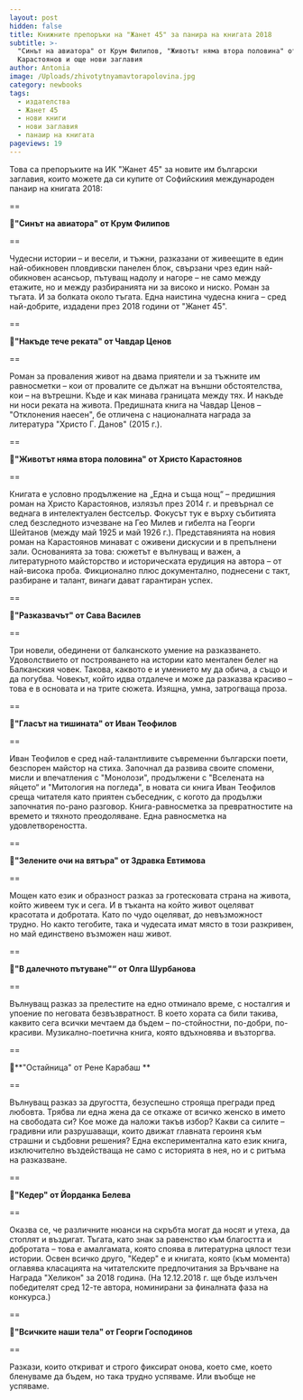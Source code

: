 ```yaml
---
layout: post
hidden: false
title: Книжните препоръки на "Жанет 45" за панира на книгата 2018
subtitle: >-
  "Синът на авиатора" от Крум Филипов, "Животът няма втора половина" от Христо
  Карастоянов и още нови заглавия
author: Antonia
image: /Uploads/zhivotytnyamavtorapolovina.jpg
category: newbooks
tags:
  - издателства
  - Жанет 45
  - нови книги
  - нови заглавия
  - панаир на книгата
pageviews: 19
---
```

Това са препоръките на ИК "Жанет 45" за новите им български заглавия, които можете да си купите от Софийскиия международен панаир на книгата 2018:

\==

📕**"Синът на авиатора" от Крум Филипов**

\==

Чудесни истории – и весели, и тъжни, разказани от живеещите в един най-обикновен пловдивски панелен блок, свързани чрез един най-обикновен асансьор, пътуващ надолу и нагоре – не само между етажите, но и между разбиранията ни за високо и ниско. Роман за тъгата. И за болката около тъгата. Една наистина чудесна книга – сред най-добрите, издадени през 2018 години от "Жанет 45".

\==

📕**"Накъде тече реката" от Чавдар Ценов**

\==

Роман за проваления живот на двама приятели и за тъжните им равносметки – кои от провалите се дължат на външни обстоятелства, кои – на вътрешни. Къде и как минава границата между тях. И накъде ни носи реката на живота. Предишната книга на Чавдар Ценов – "Отклонения наесен", бе отличена с националната награда за литература "Христо Г. Данов" (2015 г.).

\==

📕**"Животът няма втора половина" от Христо Карастоянов**

\==

Книгата е условно продължение на „Една и съща нощ“ – предишния роман на Христо Карастоянов, излязъл през 2014 г. и превърнал се веднага в интелектуален бестселър. Фокусът тук е върху събитията след безследното изчезване на Гео Милев и гибелта на Георги Шейтанов (между май 1925 и май 1926 г.). Представянията на новия роман на Карастоянов минават с оживени дискусии и в препълнени зали. Основанията за това: сюжетът е вълнуващ и важен, а литературното майсторство и историческата ерудиция на автора – от най-висока проба. Фикционално плюс документално, поднесени с такт, разбиране и талант, винаги дават гарантиран успех.

\==

📕**"Разказвачът" от Сава Василев** 

\==

Три новели, обединени от балканското умение на разказването. Удоволствието от построяването на истории като ментален белег на Балканския човек. Такова, каквото е и умението му да обича, а също и да погубва. Човекът, който идва отдалече и може да разказва красиво – това е в основата и на трите сюжета. Изящна, умна, затрогваща проза.

\==

📕**"Гласът на тишината" от Иван Теофилов**

\==

Иван Теофилов е сред най-талантливите съвременни български поети, безспорен майстор на стиха. Започнал да развива своите спомени, мисли и впечатления с "Монолози", продължени с "Вселената на яйцето“ и "Митология на погледа", в новата си книга Иван Теофилов среща читателя като приятен събеседник, с когото да продължи започнатия по-рано разговор. Книга-равносметка за превратностите на времето и тяхното преодоляване. Една равносметка на удовлетвореността.

\==

📕**"Зелените очи на вятъра" от Здравка Евтимова**

\==

Мощен като език и образност разказ за гротесковата страна на живота, който живеем тук и сега. И в тъканта на който живот оцеляват красотата и добротата. Като по чудо оцеляват, до невъзможност трудно. Но както тегобите, така и чудесата имат място в този разкривен, но май единствено възможен наш живот.

\==

📕**"В далечното пътуване"“ от Олга Шурбанова**

\==

Вълнуващ разказ за прелестите на едно отминало време, с носталгия и упоение по неговата безвъзвратност. В което хората са били такива, каквито сега всички мечтаем да бъдем – по-стойностни, по-добри, по-красиви. Музикално-поетична книга, която вдъхновява и възторгва.

\==

📕**"Остайница" от Рене Карабаш **

\==

Вълнуващ разказ за другостта, безуспешно строяща прегради пред любовта. Трябва ли една жена да се откаже от всичко женско в името на свободата си? Кое може да наложи такъв избор? Какви са силите – градивни или разрушаващи, които движат главната героиня към страшни и съдбовни решения? Една експериментална като език книга, изключително въздействаща не само с историята в нея, но и с ритъма на разказване.

\==

📕**"Кедер" от Йорданка Белева**

\==

Оказва се, че различните нюанси на скръбта могат да носят и утеха, да стоплят и въздигат. Тъгата, като знак за равенство към благостта и добротата – това е амалгамата, която споява в литературна цялост тези истории. Освен всичко друго, "Кедер" е и книгата, която (към момента) оглавява класацията на читателските предпочитания за Връчване на Награда "Хеликон" за 2018 година. (На 12.12.2018 г. ще бъде излъчен победителят сред 12-те автора, номинирани за финалната фаза на конкурса.)

\==

📕**"Всичките наши тела" от Георги Господинов**

\==

Разкази, които откриват и строго фиксират онова, което сме, което бленуваме да бъдем, но така трудно успяваме. Или въобще не успяваме.
